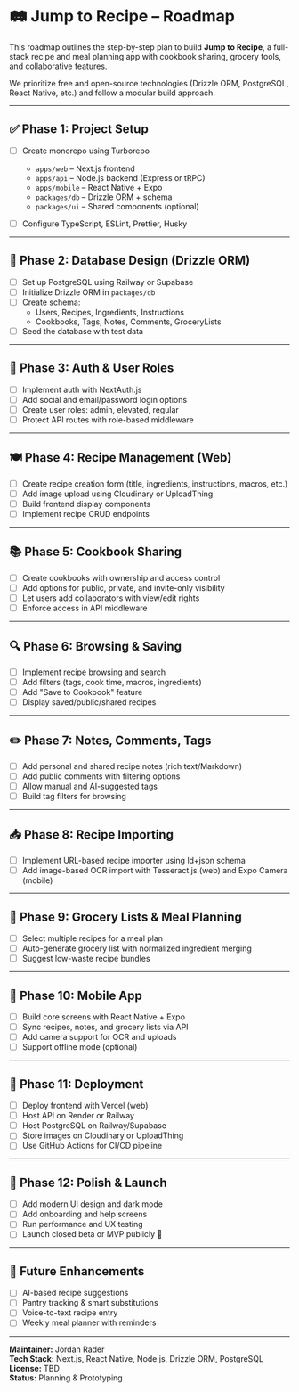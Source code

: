 # 🛤️ Jump to Recipe – Roadmap

This roadmap outlines the step-by-step plan to build **Jump to Recipe**, a full-stack recipe and meal planning app with cookbook sharing, grocery tools, and collaborative features.

We prioritize free and open-source technologies (Drizzle ORM, PostgreSQL, React Native, etc.) and follow a modular build approach.

---

## ✅ Phase 1: Project Setup

- [ ] Create monorepo using Turborepo
  - `apps/web` – Next.js frontend
  - `apps/api` – Node.js backend (Express or tRPC)
  - `apps/mobile` – React Native + Expo
  - `packages/db` – Drizzle ORM + schema
  - `packages/ui` – Shared components (optional)
- [ ] Configure TypeScript, ESLint, Prettier, Husky


---

## 🧱 Phase 2: Database Design (Drizzle ORM)

- [ ] Set up PostgreSQL using Railway or Supabase
- [ ] Initialize Drizzle ORM in `packages/db`
- [ ] Create schema:
  - Users, Recipes, Ingredients, Instructions
  - Cookbooks, Tags, Notes, Comments, GroceryLists
- [ ] Seed the database with test data

---

## 🔐 Phase 3: Auth & User Roles

- [ ] Implement auth with NextAuth.js
- [ ] Add social and email/password login options
- [ ] Create user roles: admin, elevated, regular
- [ ] Protect API routes with role-based middleware

---

## 🍽️ Phase 4: Recipe Management (Web)

- [ ] Create recipe creation form (title, ingredients, instructions, macros, etc.)
- [ ] Add image upload using Cloudinary or UploadThing
- [ ] Build frontend display components
- [ ] Implement recipe CRUD endpoints

---

## 📚 Phase 5: Cookbook Sharing

- [ ] Create cookbooks with ownership and access control
- [ ] Add options for public, private, and invite-only visibility
- [ ] Let users add collaborators with view/edit rights
- [ ] Enforce access in API middleware

---

## 🔍 Phase 6: Browsing & Saving

- [ ] Implement recipe browsing and search
- [ ] Add filters (tags, cook time, macros, ingredients)
- [ ] Add "Save to Cookbook" feature
- [ ] Display saved/public/shared recipes

---

## ✏️ Phase 7: Notes, Comments, Tags

- [ ] Add personal and shared recipe notes (rich text/Markdown)
- [ ] Add public comments with filtering options
- [ ] Allow manual and AI-suggested tags
- [ ] Build tag filters for browsing

---

## 📥 Phase 8: Recipe Importing

- [ ] Implement URL-based recipe importer using ld+json schema
- [ ] Add image-based OCR import with Tesseract.js (web) and Expo Camera (mobile)

---

## 🧾 Phase 9: Grocery Lists & Meal Planning

- [ ] Select multiple recipes for a meal plan
- [ ] Auto-generate grocery list with normalized ingredient merging
- [ ] Suggest low-waste recipe bundles

---

## 📱 Phase 10: Mobile App

- [ ] Build core screens with React Native + Expo
- [ ] Sync recipes, notes, and grocery lists via API
- [ ] Add camera support for OCR and uploads
- [ ] Support offline mode (optional)

---

## 🚀 Phase 11: Deployment

- [ ] Deploy frontend with Vercel (web)
- [ ] Host API on Render or Railway
- [ ] Host PostgreSQL on Railway/Supabase
- [ ] Store images on Cloudinary or UploadThing
- [ ] Use GitHub Actions for CI/CD pipeline

---

## 🎨 Phase 12: Polish & Launch

- [ ] Add modern UI design and dark mode
- [ ] Add onboarding and help screens
- [ ] Run performance and UX testing
- [ ] Launch closed beta or MVP publicly 🎉

---

## 🧠 Future Enhancements

- [ ] AI-based recipe suggestions
- [ ] Pantry tracking & smart substitutions
- [ ] Voice-to-text recipe entry
- [ ] Weekly meal planner with reminders

---

**Maintainer:** Jordan Rader  
**Tech Stack:** Next.js, React Native, Node.js, Drizzle ORM, PostgreSQL  
**License:** TBD  
**Status:** Planning & Prototyping